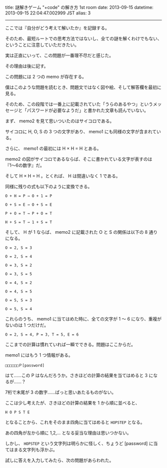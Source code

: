 title: 謎解きゲーム "+code" の解き方 1st room
date: 2013-09-15
datetime: 2013-09-15 22:04:47.002999 JST
alias: 3

---

ここでは『自分がどう考えて解いたか』を記録する。  

そのため、最短ルートでの思考方法ではないし、全ての謎を解くわけでもない、ということに注意していただきたい。



実は正直にいって、この問題が一番理不尽だと感じた。  

その理由は後に記す。



この問題には 2 つの memo が存在する。  

僕はこのような問題を読むとき、問題文ではなく図や絵、そして解答欄を最初に見る。  

そのため、この段階では一番上に記載されていた「うらのあるやつ」というメッセージと「パスワードが必要なようだ」と書かれた文章も読んでいない。



まず、 memo2 を見て思いついたのはサイコロである。  

サイコロに H, O, S の 3 つの文字があり、 memo1 にも同様の文字が含まれている。  

さらに、 memo1 の最初には H × H = H とある。



memo2 の図がサイコロであるならば、そこに書かれている文字が表すのは『1〜6の数字』だ。  

そして H × H = H 。とくれば、 H は間違いなく 1 である。  

同様に残りの式も以下のように変換できる。



    O + H = P → O + 1 = P

    O + S = E → O + S = E

    P + O = T → P + O = T

    H + S = T → 1 + S = T



そして、 H が 1 ならば、 memo2 に記載された O と S の関係は以下の 8 通りになる。



    O = 2, S = 3

    O = 2, S = 4

    O = 3, S = 2

    O = 3, S = 5

    O = 4, S = 2

    O = 4, S = 5

    O = 5, S = 3

    O = 5, S = 4



これらのうち、 memo1 に当てはめた時に、全ての文字が 1 〜 6 になり、重複がないのは 1 つだけだ。



    O = 2, S = 4, P = 3, T = 5, E = 6



ここまでの計算は慣れていれば一瞬でできる。問題はここからだ。  

memo1 にはもう 1 つ情報がある。



    □□□□□□Ｐ[password]



はて……この P はなんだろうか。さきほどの計算の結果を当てはめると 3 になるが……？  

7桁で末尾が 3 の数字……ぱっと思いあたるものがない。  

ここは少し考えたが、さきほどの計算の結果を 1 から順に並べると、



    H O P S T E



となることから、これをそのまま四角に当てはめると `HOPSTEP` となる。  

あの四角が左から順に 1,2,... となる妥当な理由は思いつかない。  

しかし、 `HOPSTEP` という文字列は明らかに怪しく、ちょうど [password] に当てはまる文字列も浮かぶ。



試しに答えを入力してみたら、次の問題があらわれた。
